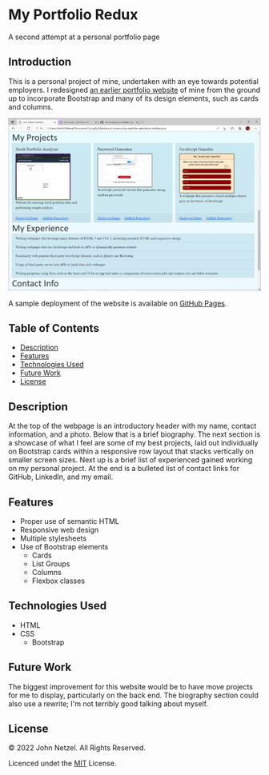 # My Portfolio Redux
A second attempt at a personal portfolio page

## Introduction

This is a personal project of mine, undertaken with an eye towards potential employers. I redesigned [an earlier portfolio website](https://github.com/CommieDog/my-portfolio) of mine from the ground up to incorporate Bootstrap and many of its design elements, such as cards and columns.

![Screenshot of final product.](https://github.com/CommieDog/my-portfolio-redux/blob/main/assets/images/readme/my-portfolio-redux-screenshot.jpg)

A sample deployment of the website is available on [GitHub Pages](https://commiedog.github.io/my-portfolio-redux/).


## Table of Contents

* [Description](#description)
* [Features](#features)
* [Technologies Used](#technologies-used)
* [Future Work](#future-work)
* [License](#license)


## Description

At the top of the webpage is an introductory header with my name, contact information, and a photo. Below that is a brief biography. The next section is a showcase of what I feel are some of my best projects, laid out individually on Bootstrap cards within a responsive row layout that stacks vertically on smaller screen sizes. Next up is a brief list of experienced gained working on my personal project. At the end is a bulleted list of contact links for GitHub, LinkedIn, and my email.

## Features

* Proper use of semantic HTML
* Responsive web design
* Multiple stylesheets
* Use of Bootstrap elements
  * Cards
  * List Groups
  * Columns
  * Flexbox classes


## Technologies Used

* HTML
* CSS
  * Bootstrap


## Future Work

The biggest improvement for this website would be to have move projects for me to display, particularly on the back end. The biography section could also use a rewrite; I'm not terribly good talking about myself.


## License

© 2022 John Netzel. All Rights Reserved.

Licenced undet the [MIT](LICENSE) License.
